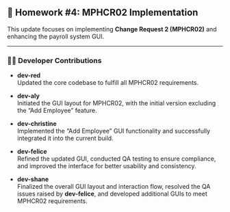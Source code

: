 ## 📌 Homework #4: MPHCR02 Implementation

This update focuses on implementing **Change Request 2 (MPHCR02)** and enhancing the payroll system GUI.

---

### 👨‍💻 Developer Contributions

- **dev-red**  
  Updated the core codebase to fulfill all MPHCR02 requirements.

- **dev-aly**  
  Initiated the GUI layout for MPHCR02, with the initial version excluding the “Add Employee” feature.

- **dev-christine**  
  Implemented the “Add Employee” GUI functionality and successfully integrated it into the current build.

- **dev-felice**  
  Refined the updated GUI, conducted QA testing to ensure compliance, and improved the interface for better usability and consistency.

- **dev-shane**  
  Finalized the overall GUI layout and interaction flow, resolved the QA issues raised by **dev-felice**, and developed additional GUIs to meet MPHCR02 requirements.
